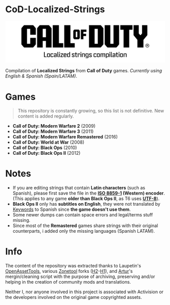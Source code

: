 # CoD-Localized-Strings
<picture>
  <source media="(prefers-color-scheme: dark)" srcset="https://github.com/atuburapaler/CoD-Localized-Strings/blob/main/Header.png">
  <source media="(prefers-color-scheme: light)" srcset="https://github.com/atuburapaler/CoD-Localized-Strings/blob/main/Header-Alt.png">
  <img alt="Main header." src="https://github.com/atuburapaler/CoD-Localized-Strings/blob/main/Header-Alt.png">
</picture>

Compilation of **Localized Strings** from **Call of Duty** games. _Currently using English & Spanish (Spain/LATAM)_.

# Games
> This repository is constantly growing, so this list is not definitive. New content is added regularly.
* **Call of Duty: Modern Warfare 2** (2009)
* **Call of Duty: Modern Warfare 3** (2011)
* **Call of Duty: Modern Warfare Remastered** (2016)
* **Call of Duty: World at War** (2008)
* **Call of Duty: Black Ops** (2010)
* **Call of Duty: Black Ops II** (2012)
  
# Notes
* If you are editing strings that contain **Latin characters** (such as Spanish), please first save the file in the **[ISO 8859-1](https://en.wikipedia.org/wiki/ISO/IEC_8859-1) (Western) encoder**.
  (This applies to any game **older than Black Ops II**, as T6 uses **[UTF-8](https://en.wikipedia.org/wiki/UTF-8)**).
* **Black Ops II** only has **subtitles on English**, they were not translated by [Keywords](https://en.wikipedia.org/wiki/Keywords_Studios) to Spanish since **the game doesn't use them**.
* Some newer dumps can contain space errors and legal/terms stuff missing.
* Since most of the **Remastered** games share strings with their original counterparts, i added only the missing languages (Spanish LATAM).

# Info
The content of the repository was extracted thanks to Laupetin's [OpenAssetTools](https://github.com/Laupetin/OpenAssetTools), various [Zonetool](https://github.com/ZoneTool/zonetool) forks ([H2](https://github.com/alicealys/h2-zonetool)-[H1](https://github.com/Joelrau/h1-zonetool)), and [Artur](https://github.com/Artur16211)'s mergin/cleaning script with the purpose of archiving, preserving and/or helping in the creation of community mods and translations.

Neither I, nor anyone involved in this project is associated with Activision or the developers involved on the original game copyrighted assets.

